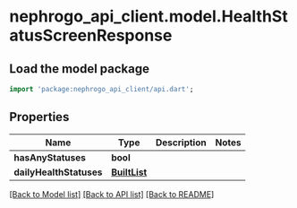 # nephrogo_api_client.model.HealthStatusScreenResponse

## Load the model package
```dart
import 'package:nephrogo_api_client/api.dart';
```

## Properties
Name | Type | Description | Notes
------------ | ------------- | ------------- | -------------
**hasAnyStatuses** | **bool** |  | 
**dailyHealthStatuses** | [**BuiltList<DailyHealthStatus>**](DailyHealthStatus.md) |  | 

[[Back to Model list]](../README.md#documentation-for-models) [[Back to API list]](../README.md#documentation-for-api-endpoints) [[Back to README]](../README.md)


